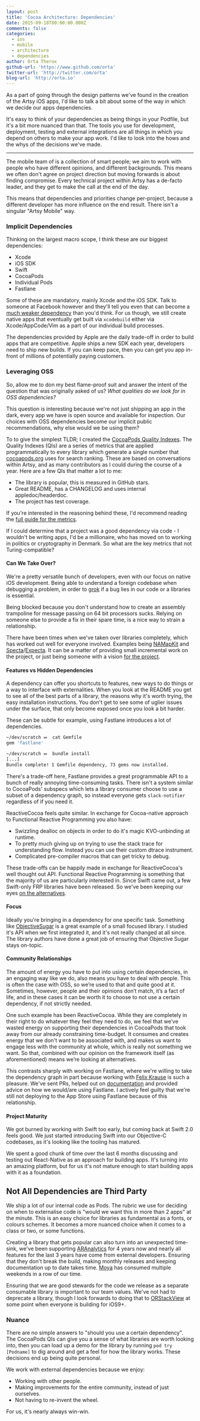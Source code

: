 ```yaml
---
layout: post
title: 'Cocoa Architecture: Dependencies'
date: 2015-09-18T00:00:00.000Z
comments: false
categories:
  - ios
  - mobile
  - architecture
  - dependencies
author: Orta Therox
github-url: 'https://www.github.com/orta'
twitter-url: 'http://twitter.com/orta'
blog-url: 'http://orta.io'
---
```


As a part of going through the design patterns we've found in the creation of the Artsy iOS apps, I'd like to talk a bit about some of
the way in which we decide our apps dependencies.

It's easy to think of your dependencies as being things in your Podfile, but it's a bit more nuanced than that. The tools you use for development, deployment, testing and external integrations are all things in which you depend on others to make your app work. I'd like to look into the hows and the whys of the decisions we've made.

<!-- more -->
--------------------------------------------------------------------------------

The mobile team of is a collection of smart people; we aim to work with people who have different opinions, and different backgrounds. This means we often don't agree on project direction but moving forwards is about finding compromise. Every technical project within Artsy has a de-facto leader, and they get to make the call at the end of the day.

This means that dependencies and priorities change per-project, because a different developer has more influence on the end result. There isn't a singular "Artsy Mobile" way.

### Implicit Dependencies

Thinking on the largest macro scope, I think these are our biggest dependencies:

* Xcode
* iOS SDK
* Swift
* CocoaPods
* Individual Pods
* Fastlane

Some of these are mandatory, mainly Xcode and the iOS SDK. Talk to someone at Facebook however and they'll tell you even that can become a [much weaker dependency](http://facebook.github.io/react-native/) than you'd think. For us though, we still create native apps that eventually get built via `xcodebuild` either via Xcode/AppCode/Vim as a part of our individual build processes.

The dependencies provided by Apple are the daily trade-off in order to build apps that are competitive. Apple ships a new SDK each year, developers need to ship new builds. If you can keep pace, then you can get you app in-front of millions of potentially paying customers.

### Leveraging OSS

So, allow me to don my best flame-proof suit and answer the intent of the question that was originally asked of us? _What qualities do we look for in OSS dependencies?_

This question is interesting because we're not just shipping an app in the dark, every app we have is open source and available for inspection. Our choices with OSS dependencies become our implicit public recommendations, why else would we be using them?

To to give the simplest TLDR; I created the [CocoaPods Quality Indexes](https://guides.cocoapods.org/making/quality-indexes). The Quality Indexes (QIs) are a series of metrics that are applied programmatically to every library which generate a single number that [cocoapods.org](http://cocoapods.org) uses for search ranking. These are based on conversations within Artsy, and as many contributors as I could during the course of a year. Here are a few QIs that matter a lot to me:

* The library is popular, this is measured in GitHub stars.
* Great README, has a CHANGELOG and uses internal appledoc/headerdoc.
* The project has test coverage.

If you're interested in the reasoning behind these, I'd recommend reading the [full guide for the metrics](https://guides.cocoapods.org/making/quality-indexes).

If I could determine that a project was a good dependency via code - I wouldn't be writing apps, I'd be a millionaire, who has moved on to working in politics or cryptography in Denmark. So what are the key metrics that not Turing-compatible?

#### Can We Take Over?

We're a pretty versatile bunch of developers, even with our focus on native iOS development. Being able to understand a foreign codebase when debugging a problem, in order to [grok](http://dictionary.reference.com/browse/grok) if a bug lies in our code or a libraries is essential.

Being blocked because you don't understand how to create an assembly trampoline for message passing on 64 bit processors sucks. Relying on someone else to provide a fix in their spare time, is a nice way to strain a relationship. 

There have been times when we've taken over libraries completely, which has worked out well for everyone involved. Examples being [NAMapKit](https://cocoapods.org/pods/NAMapKit) and [Specta](https://cocoapods.org/pods/Specta)/[Expecta](https://cocoapods.org/pods/Expecta). It can be a matter of providing small incremental work on the project, or just being someone with a vision [for the project](http://orta.io/rebase/oss-management/).

#### Features vs Hidden Dependencies

A dependency can offer you shortcuts to features, new ways to do things or a way to interface with externalities. When you look at the README you get to see all of the best parts of a library, the reasons why it's worth trying, the easy installation instructions. You don't get to see some of uglier issues under the surface, that only become exposed once you look a bit harder.

These can be subtle for example, using Fastlane introduces a lot of dependencies.

``` sh
~/dev/scratch ⏛  cat Gemfile
gem 'fastlane'

~/dev/scratch ⏛  bundle install
[...]
Bundle complete! 1 Gemfile dependency, 73 gems now installed.
```

There's a trade-off here, Fastlane provides a great programmable API to a bunch of really annoying time-consuming tasks. There isn't a system similar to CocoaPods' subspecs which lets a library consumer choose to use a subset of a dependency graph, so instead everyone gets `slack-notifier` regardless of if you need it.

ReactiveCocoa feels quite similar. In exchange for Cocoa-native approach to Functional Reactive Programming you also have:

* Swizzling dealloc on objects in order to do it's magic KVO-unbinding at runtime.
* To pretty much giving up on trying to use the stack trace for understanding flow. Instead you can use their custom dtrace instrument.
* Complicated pre-compiler macros that can get tricky to debug.

These trade-offs can be happily made in exchange for ReactiveCocoa's well thought out API. Functional Reactive Programming is something that the majority of us are particularly interested in. Since Swift came out, a few Swift-only FRP libraries have been released. So we've been keeping our eyes [on the alternatives](https://cocoapods.org/?q=summary%3Areactive).

#### Focus

Ideally you're bringing in a dependency for one specific task. Something like [ObjectiveSugar](https://cocoapods.org/pods/ObjectiveSugar) is a great example of a small focused library. I studied it's API when we first integrated it, and it's not really changed at all since. The library authors have done a great job of ensuring that Objective Sugar stays on-topic.

#### Community Relationships

The amount of energy you have to put into using certain dependencies, in an engaging way like we do, also means you have to deal with people. This is often the case with OSS, so we’re used to that and quite good at it. Sometimes, however, people and their opinions don’t match, it’s a fact of life, and in these cases it can be worth it to choose to not use a certain dependency, if not strictly needed.

One such example has been ReactiveCocoa. While they are completely in their right to do whatever they feel they need to do, we feel that we’ve wasted energy on supporting their dependencies in CocoaPods that took away from our already constraining time-budget. It consumes and creates energy that we don't want to be associated with, and makes us want to engage less with the community at whole, which is really not something we want. So that, combined with our opinion on the framework itself (as aforementioned) means we’re looking at alternatives.

This contrasts sharply with working on Fastlane, where we're willing to take the dependency graph in part because working with [Felix Krause](https://krausefx.com) is such a pleasure. We've sent PRs,  helped out on [documentation](https://github.com/KrauseFx/fastlane/pull/173) and provided advice on how we would/are using Fastlane. I actively feel guilty that we're still not deploying to the App Store using Fastlane because of this relationship.

#### Project Maturity

We got burned by working with Swift too early, but coming back at Swift 2.0 feels good. We just started introducing Swift into our Objective-C codebases, as it's looking like the tooling has matured.

We spent a good chunk of time over the last 6 months discussing and testing out React-Native as an approach for building apps. It's turning into an amazing platform, but for us it's not mature enough to start building apps with it as a foundation.

## Not All Dependencies are Third Party

We ship a lot of our internal code as Pods. The rubric we use for deciding on when to externalise code is "would we want this in more than 2 apps" at the minute. This is an easy choice for libraries as fundamental as a fonts, or colours schemes. It becomes a more nuanced choice when it comes to a class or two, or some functions.

Creating a library that gets popular can also turn into an unexpected time-sink, we've been supporting [ARAnalytics](https://cocoapods.org/pods/ARAnalytics) for 4 years now and nearly all features for the last 3 years have come from external developers. Ensuring that they don't break the build, making monthly releases and keeping documentation up to date takes time. [Moya](https://cocoapods.org/pods/Moya) has consumed multiple weekends in a row of our time.

Ensuring that we are good stewards for the code we release as a separate consumable library is important to our team values. We've not had to deprecate a library, though I look forwards to doing that to [ORStackView](https://cocoapods.org/pods/ORStackView) at some point when everyone is building for iOS9+.

### Nuance

There are no simple answers to "should you use a certain dependency". The CocoaPods QIs can give you a sense of what libraries are worth looking into, then you can load up a demo for the library by running `pod try [Podname]` to dig around and get a feel for how the library works. These decisions end up being quite personal.

We work with external dependencies because we enjoy:

* Working with other people.
* Making improvements for the entire community, instead of just ourselves.
* Not having to re-invent the wheel. 

For us, it's nearly always win-win.

